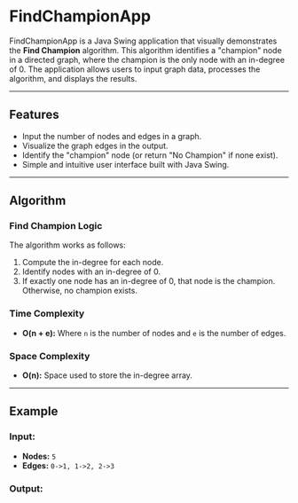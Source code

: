 # FindChampionApp

FindChampionApp is a Java Swing application that visually demonstrates the **Find Champion** algorithm. This algorithm identifies a "champion" node in a directed graph, where the champion is the only node with an in-degree of 0. The application allows users to input graph data, processes the algorithm, and displays the results.

---

## Features

- Input the number of nodes and edges in a graph.
- Visualize the graph edges in the output.
- Identify the "champion" node (or return "No Champion" if none exist).
- Simple and intuitive user interface built with Java Swing.

---

## Algorithm

### Find Champion Logic

The algorithm works as follows:
1. Compute the in-degree for each node.
2. Identify nodes with an in-degree of 0.
3. If exactly one node has an in-degree of 0, that node is the champion. Otherwise, no champion exists.

### Time Complexity
- **O(n + e):** Where `n` is the number of nodes and `e` is the number of edges.

### Space Complexity
- **O(n):** Space used to store the in-degree array.

---

## Example

### Input:
- **Nodes:** `5`
- **Edges:** `0->1, 1->2, 2->3`

### Output:
